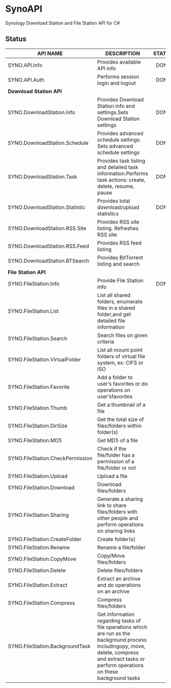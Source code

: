 # SynoAPI
Synology Download Station and File Station API for C#

## Status
|API NAME|DESCRIPTION|STATUS|
|---|---|:---:|
|SYNO.API.Info|Provides available API info|DONE|
|SYNO.API.Auth|Performs session login and logout|DONE|
|**Download Station API**|
|SYNO.DownloadStation.Info|Provides Download Station info and settings.Sets Download Station settings|DONE|
|SYNO.DownloadStation.Schedule|Provides advanced schedule settings. Sets advanced schedule settings|DONE|
|SYNO.DownloadStation.Task|Provides task listing and detailed task information.Performs task actions: create, delete, resume, pause|DONE|
|SYNO.DownloadStation.Statistic|Provides total download/upload statistics|DONE|
|SYNO.DownloadStation.RSS.Site|Provides RSS site listing. Refreshes RSS site||
|SYNO.DownloadStation.RSS.Feed|Provides RSS feed listing||
|SYNO.DownloadStation.BTSearch|Provides BitTorrent listing and search||
|**File Station API**||
|SYNO.FileStation.Info|Provide File Station info|DONE|
|SYNO.FileStation.List|List all shared folders, enumerate files in a shared folder,and get detailed file information||
|SYNO.FileStation.Search|Search files on given criteria||
|SYNO.FileStation.VirtualFolder|List all mount point folders of virtual file system, ex: CIFS or ISO||
|SYNO.FileStation.Favorite|Add a folder to user’s favorites or do operations on user’sfavorites||
|SYNO.FileStation.Thumb|Get a thumbnail of a file||
|SYNO.FileStation.DirSize|Get the total size of files/folders within folder(s)||
|SYNO.FileStation.MD5|Get MD5 of a file||
|SYNO.FileStation.CheckPermission|Check if the file/folder has a permission of a file/folder or not||
|SYNO.FileStation.Upload|Upload a file||
|SYNO.FileStation.Download|Download files/folders||
|SYNO.FileStation.Sharing|Generate a sharing link to share files/folders with other people and perform operations on sharing links||
|SYNO.FileStation.CreateFolder|Create folder(s)||
|SYNO.FileStation.Rename|Rename a file/folder||
|SYNO.FileStation.CopyMove|Copy/Move files/folders||
|SYNO.FileStation.Delete|Delete files/folders||
|SYNO.FileStation.Extract|Extract an archive and do operations on an archive||
|SYNO.FileStation.Compress|Compress files/folders||
|SYNO.FileStation.BackgroundTask|Get information regarding tasks of file operations which are run as the background process includingopy, move, delete, compress and extract tasks or perform operations on these background tasks||
